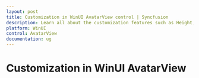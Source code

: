 ```yaml
---
layout: post
title: Customization in WinUI AvatarView control | Syncfusion
description: Learn all about the customization features such as Height, Width, BorderBrush, Background, FontSize and CornerRadius in WinUI AvatarView control here.
platform: WinUI
control: AvatarView
documentation: ug
---
```


# Customization in WinUI AvatarView 
